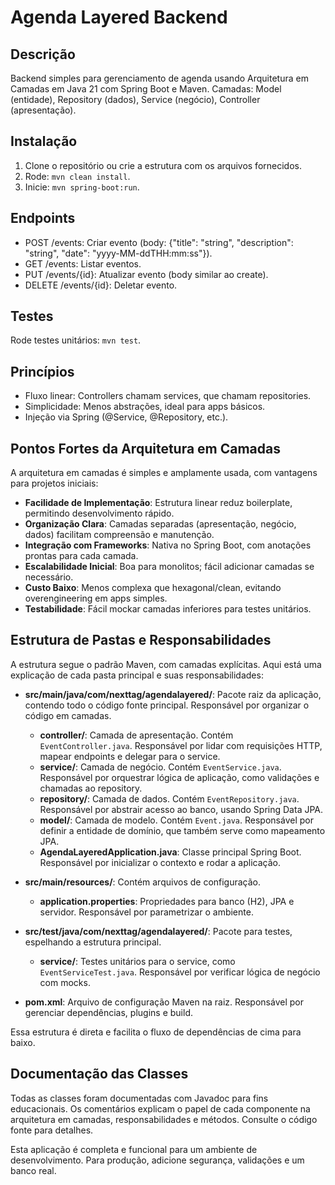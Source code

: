 # Agenda Layered Backend

## Descrição
Backend simples para gerenciamento de agenda usando Arquitetura em Camadas em Java 21 com Spring Boot e Maven. Camadas: Model (entidade), Repository (dados), Service (negócio), Controller (apresentação).

## Instalação
1. Clone o repositório ou crie a estrutura com os arquivos fornecidos.
2. Rode: `mvn clean install`.
3. Inicie: `mvn spring-boot:run`.

## Endpoints
- POST /events: Criar evento (body: {"title": "string", "description": "string", "date": "yyyy-MM-ddTHH:mm:ss"}).
- GET /events: Listar eventos.
- PUT /events/{id}: Atualizar evento (body similar ao create).
- DELETE /events/{id}: Deletar evento.

## Testes
Rode testes unitários: `mvn test`.

## Princípios
- Fluxo linear: Controllers chamam services, que chamam repositories.
- Simplicidade: Menos abstrações, ideal para apps básicos.
- Injeção via Spring (@Service, @Repository, etc.).

## Pontos Fortes da Arquitetura em Camadas
A arquitetura em camadas é simples e amplamente usada, com vantagens para projetos iniciais:
- **Facilidade de Implementação**: Estrutura linear reduz boilerplate, permitindo desenvolvimento rápido.
- **Organização Clara**: Camadas separadas (apresentação, negócio, dados) facilitam compreensão e manutenção.
- **Integração com Frameworks**: Nativa no Spring Boot, com anotações prontas para cada camada.
- **Escalabilidade Inicial**: Boa para monolitos; fácil adicionar camadas se necessário.
- **Custo Baixo**: Menos complexa que hexagonal/clean, evitando overengineering em apps simples.
- **Testabilidade**: Fácil mockar camadas inferiores para testes unitários.

## Estrutura de Pastas e Responsabilidades
A estrutura segue o padrão Maven, com camadas explícitas. Aqui está uma explicação de cada pasta principal e suas responsabilidades:

- **src/main/java/com/nexttag/agendalayered/**: Pacote raiz da aplicação, contendo todo o código fonte principal. Responsável por organizar o código em camadas.
    - **controller/**: Camada de apresentação. Contém `EventController.java`. Responsável por lidar com requisições HTTP, mapear endpoints e delegar para o service.
    - **service/**: Camada de negócio. Contém `EventService.java`. Responsável por orquestrar lógica de aplicação, como validações e chamadas ao repository.
    - **repository/**: Camada de dados. Contém `EventRepository.java`. Responsável por abstrair acesso ao banco, usando Spring Data JPA.
    - **model/**: Camada de modelo. Contém `Event.java`. Responsável por definir a entidade de domínio, que também serve como mapeamento JPA.
    - **AgendaLayeredApplication.java**: Classe principal Spring Boot. Responsável por inicializar o contexto e rodar a aplicação.

- **src/main/resources/**: Contém arquivos de configuração.
    - **application.properties**: Propriedades para banco (H2), JPA e servidor. Responsável por parametrizar o ambiente.

- **src/test/java/com/nexttag/agendalayered/**: Pacote para testes, espelhando a estrutura principal.
    - **service/**: Testes unitários para o service, como `EventServiceTest.java`. Responsável por verificar lógica de negócio com mocks.

- **pom.xml**: Arquivo de configuração Maven na raiz. Responsável por gerenciar dependências, plugins e build.

Essa estrutura é direta e facilita o fluxo de dependências de cima para baixo.

## Documentação das Classes
Todas as classes foram documentadas com Javadoc para fins educacionais. Os comentários explicam o papel de cada componente na arquitetura em camadas, responsabilidades e métodos. Consulte o código fonte para detalhes.

Esta aplicação é completa e funcional para um ambiente de desenvolvimento. Para produção, adicione segurança, validações e um banco real.